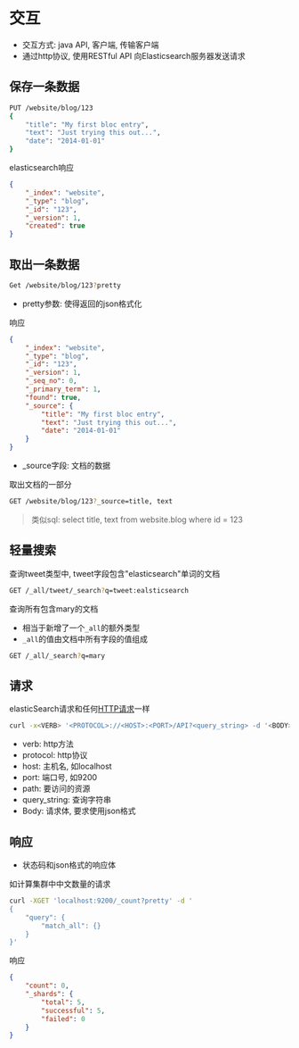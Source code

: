 # 交互

- 交互方式: java API, 客户端, 传输客户端
- 通过http协议, 使用RESTful API 向Elasticsearch服务器发送请求


## 保存一条数据

```bash
PUT /website/blog/123
{
    "title": "My first bloc entry",
    "text": "Just trying this out...",
    "date": "2014-01-01"
}
```

elasticsearch响应

```json
{
    "_index": "website",
    "_type": "blog",
    "_id": "123",
    "_version": 1,
    "created": true
}
```

## 取出一条数据

```bash
Get /website/blog/123?pretty
```

- pretty参数: 使得返回的json格式化

响应

```json
{
    "_index": "website",
    "_type": "blog",
    "_id": "123",
    "_version": 1,
    "_seq_no": 0,
    "_primary_term": 1,
    "found": true,
    "_source": {
        "title": "My first bloc entry",
        "text": "Just trying this out...",
        "date": "2014-01-01"
    }
}
```

- _source字段: 文档的数据

取出文档的一部分

```bash
GET /website/blog/123?_source=title, text
```
> 类似sql: select title, text from website.blog where id = 123



## 轻量搜索

查询tweet类型中, tweet字段包含"elasticsearch"单词的文档

```bash
GET /_all/tweet/_search?q=tweet:ealsticsearch
```

查询所有包含mary的文档

- 相当于新增了一个`_all`的额外类型
- `_all`的值由文档中所有字段的值组成

```bash
GET /_all/_search?q=mary
```
## 请求

elasticSearch请求和任何[HTTP请求](http-request-message.md)一样

```bash
curl -x<VERB> '<PROTOCOL>://<HOST>:<PORT>/API?<query_string> -d '<BODY>'
```

- verb: http方法
- protocol: http协议
- host: 主机名, 如localhost
- port: 端口号, 如9200
- path: 要访问的资源
- query_string: 查询字符串
- Body: 请求体, 要求使用json格式

## 响应

- 状态码和json格式的响应体

如计算集群中中文数量的请求

```bash
curl -XGET 'localhost:9200/_count?pretty' -d '
{
    "query": {
        "match_all": {}
    }
}'
```

响应

```json
{
    "count": 0,
    "_shards": {
        "total": 5,
        "successful": 5,
        "failed": 0
    }
}
```
